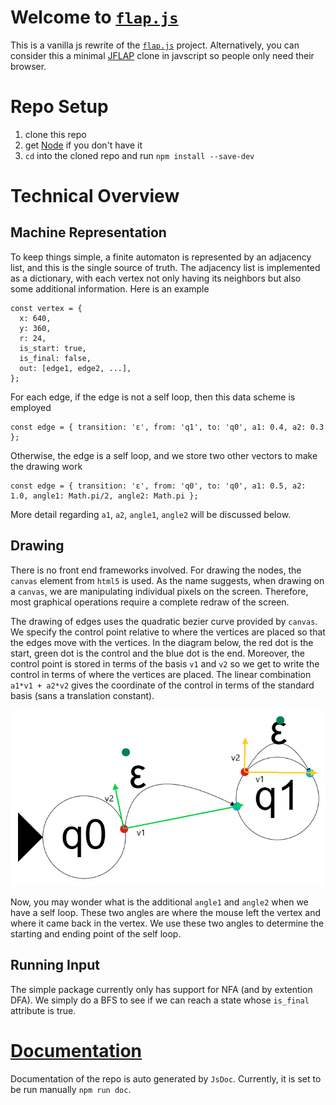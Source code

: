 # Welcome to [`flap.js`](https://flapjs.github.io/vanilla/)
This is a vanilla js rewrite of the [`flap.js`](https://github.com/flapjs/webapp) project. Alternatively, you can consider this a minimal [JFLAP](https://www.jflap.org/) clone in javscript so people only need their browser.

# Repo Setup
1. clone this repo
2. get [Node](https://nodejs.org/en/download/) if you don't have it
3. `cd` into the cloned repo and run `npm install --save-dev`

# Technical Overview

## Machine Representation
To keep things simple, a finite automaton is represented by an adjacency list, and this is the single source of truth. The adjacency list is implemented as a dictionary, with each vertex not only having its neighbors but also some additional information. Here is an example
```
const vertex = {
  x: 640,
  y: 360,
  r: 24,
  is_start: true,
  is_final: false,
  out: [edge1, edge2, ...],
};
```
For each edge, if the edge is not a self loop, then this data scheme is employed
```
const edge = { transition: 'ε', from: 'q1', to: 'q0', a1: 0.4, a2: 0.3 };
```
Otherwise, the edge is a self loop, and we store two other vectors to make the drawing work
```
const edge = { transition: 'ε', from: 'q0', to: 'q0', a1: 0.5, a2: 1.0, angle1: Math.pi/2, angle2: Math.pi };
```
More detail regarding `a1`, `a2`, `angle1`, `angle2` will be discussed below.

## Drawing
There is no front end frameworks involved. For drawing the nodes, the `canvas` element from `html5` is used. As the name suggests, when drawing on a `canvas`, we are manipulating individual pixels on the screen. Therefore, most graphical operations require a complete redraw of the screen.

The drawing of edges uses the quadratic bezier curve provided by `canvas`. We specify the control point relative to where the vertices are placed so that the edges move with the vertices. In the diagram below, the red dot is the start, green dot is the control and the blue dot is the end. Moreover, the control point is stored in terms of the basis `v1` and `v2` so we get to write the control in terms of where the vertices are placed. The linear combination `a1*v1 + a2*v2` gives the coordinate of the control in terms of the standard basis (sans a translation constant).

![edge_mechanics](edge_mechanics.png)

Now, you may wonder what is the additional `angle1` and `angle2` when we have a self loop. These two angles are where the mouse left the vertex and where it came back in the vertex. We use these two angles to determine the starting and ending point of the self loop.

## Running Input
The simple package currently only has support for NFA (and by extention DFA). We simply do a BFS to see if we can reach a state whose `is_final` attribute is true.

# [Documentation](https://flapjs.github.io/vanilla/)
Documentation of the repo is auto generated by `JsDoc`. Currently, it is set to be run manually `npm run doc`.
